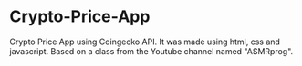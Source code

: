 # Crypto-Price-App
Crypto Price App using Coingecko API. It was made using html, css and javascript. Based on a class from the Youtube channel named "ASMRprog".
